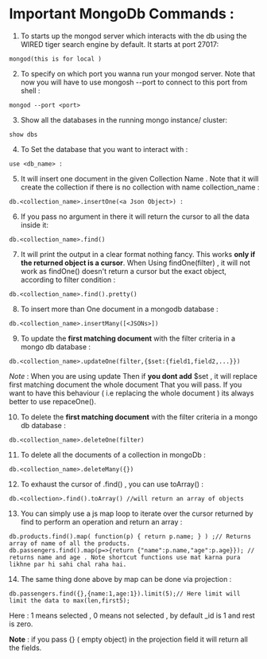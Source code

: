 # Important MongoDb Commands :

1) To starts up the mongod server which interacts with the db using the WIRED tiger search engine by default. It starts at port 27017: 

```
mongod(this is for local )
``` 
2) To specify on which port you wanna run your mongod server. Note that now you will have to use mongosh --port <port> to connect to this port from shell :

```
mongod --port <port>
```

3) Show all the databases in the running mongo instance/ cluster:
```
show dbs
```

4) To Set the database that you want to interact with :
```
use <db_name> :
```

5) It will insert one document in the given Collection Name . Note that it will create the collection if there is no collection with name collection_name :
```
db.<collection_name>.insertOne(<a Json Object>) :
```

6) If you pass no argument in there it will return the cursor to all the data inside it:
```
db.<collection_name>.find()
```

7) It will print the output in a clear format nothing fancy. This works **only if the returned object is a cursor**. When Using findOne(filter) , it will not work as findOne() doesn't return a cursor but the exact object, according to filter condition :
```
db.<collection_name>.find().pretty()
```

8) To insert more than One document in a mongodb database :
```
db.<collection_name>.insertMany([<JSONs>])
```

9) To update the **first matching document** with the filter criteria in a mongo db database :

```
db.<collection_name>.updateOne(filter,{$set:{field1,field2,...}})
```
*Note* : When you are using update Then if **you dont add** $set , it will replace first matching document the whole document That you will pass. If you want to have this behaviour ( i.e replacing the whole document ) its always better to use repaceOne().

10) To delete the **first matching document** with the filter criteria in a mongo db database :
```
db.<collection_name>.deleteOne(filter)
```

11) To delete all the documents of a collection in mongoDb :

```
db.<collection_name>.deleteMany({})
```
12) To exhaust the cursor of .find() , you can use toArray() :
```
db.<collection>.find().toArray() //will return an array of objects 
```

13) You can simply use a js map loop to iterate over the cursor returned by find to perform an operation and return an array :
```
db.products.find().map( function(p) { return p.name; } ) ;// Returns array of name of all the products.
db.passengers.find().map(p=>{return {"name":p.name,"age":p.age}}); // returns name and age . Note shortcut functions use mat karna pura likhne par hi sahi chal raha hai.
```

14) The same thing done above by map can be done via projection :

```
db.passengers.find({},{name:1,age:1}).limit(5);// Here limit will limit the data to max(len,first5);
```

Here : 1 means selected , 0 means not selected , by default _id is 1 and rest is zero. 

**Note** :  if you pass {} ( empty object) in the projection field it will return all the fields.



